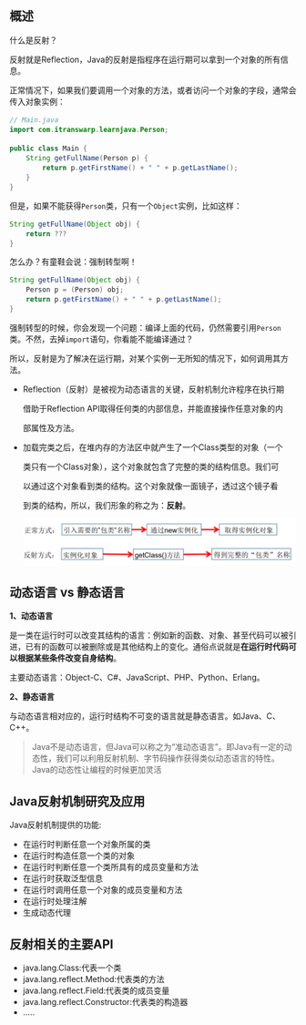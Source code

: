 ## 概述

什么是反射？

反射就是Reflection，Java的反射是指程序在运行期可以拿到一个对象的所有信息。

正常情况下，如果我们要调用一个对象的方法，或者访问一个对象的字段，通常会传入对象实例：

```java
// Main.java
import com.itranswarp.learnjava.Person;

public class Main {
    String getFullName(Person p) {
        return p.getFirstName() + " " + p.getLastName();
    }
}
```

但是，如果不能获得`Person`类，只有一个`Object`实例，比如这样：

```java
String getFullName(Object obj) {
    return ???
}
```

怎么办？有童鞋会说：强制转型啊！

```java
String getFullName(Object obj) {
    Person p = (Person) obj;
    return p.getFirstName() + " " + p.getLastName();
}
```

强制转型的时候，你会发现一个问题：编译上面的代码，仍然需要引用`Person`类。不然，去掉`import`语句，你看能不能编译通过？

所以，反射是为了解决在运行期，对某个实例一无所知的情况下，如何调用其方法。

- Reflection（反射）是被视为动态语言的关键，反射机制允许程序在执行期

  借助于Reflection API取得任何类的内部信息，并能直接操作任意对象的内

  部属性及方法。

- 加载完类之后，在堆内存的方法区中就产生了一个Class类型的对象（一个

  类只有一个Class对象），这个对象就包含了完整的类的结构信息。我们可

  以通过这个对象看到类的结构。这个对象就像一面镜子，透过这个镜子看

  到类的结构，所以，我们形象的称之为：**反射**。

  ![image-20210112152724380](https://raw.githubusercontent.com/SaulJWu/images/main/20210112152724.png)



## **动态语言** **vs** **静态语言**

**1、动态语言**

是一类在运行时可以改变其结构的语言：例如新的函数、对象、甚至代码可以被引进，已有的函数可以被删除或是其他结构上的变化。通俗点说就是**在运行时代码可以根据某些条件改变自身结构**。

主要动态语言：Object-C、C#、JavaScript、PHP、Python、Erlang。 

**2、静态语言**

与动态语言相对应的，运行时结构不可变的语言就是静态语言。如Java、C、C++。



> Java不是动态语言，但Java可以称之为“准动态语言”。即Java有一定的动态性，我们可以利用反射机制、字节码操作获得类似动态语言的特性。Java的动态性让编程的时候更加灵活





## Java反射机制研究及应用

Java反射机制提供的功能:

- 在运行时判断任意一个对象所属的类
- 在运行时构造任意一个类的对象
- 在运行时判断任意一个类所具有的成员变量和方法
- 在运行时获取泛型信息
- 在运行时调用任意一个对象的成员变量和方法
- 在运行时处理注解
- 生成动态代理

## 反射相关的主要API

- java.lang.Class:代表一个类
- java.lang.reflect.Method:代表类的方法
- java.lang.reflect.Field:代表类的成员变量
- java.lang.reflect.Constructor:代表类的构造器
- .....